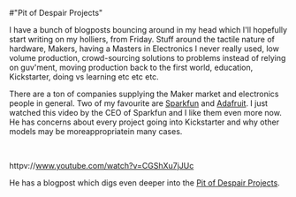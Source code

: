 #"Pit of Despair Projects"

I have a bunch of blogposts bouncing around in my head which I'll hopefully start writing on my holliers, from Friday. Stuff around the tactile nature of hardware, Makers, having a Masters in Electronics I never really used, low volume production, crowd-sourcing solutions to problems instead of relying on guv'ment, moving production back to the first world, education, Kickstarter, doing vs learning etc etc etc.

There are a ton of companies supplying the Maker market and electronics people in general. Two of my favourite are <a href="http://www.sparkfun.com">Sparkfun</a> and <a href="http://www.adafruit.com">Adafruit</a>. I just watched this video by the CEO of Sparkfun and I like them even more now. He has concerns about every project going into Kickstarter and why other models may be moreappropriatein many cases.

&nbsp;

httpv://www.youtube.com/watch?v=CGShXu7jJUc

He has a blogpost which digs even deeper into the <a href="http://www.sparkfun.com/news/909">Pit of Despair Projects</a>.